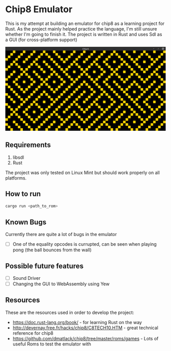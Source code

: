 # Chip8 Emulator

This is my attempt at building an emulator for chip8 as a learning project for Rust.
As the project mainly helped practice the language, I'm still unsure whether I'm going to finish it. 
The project is written in Rust and uses Sdl as a GUI (for cross-platform support)

![mazze](docs/maze.png)

## Requirements
1. libsdl
2. Rust

The project was only tested on Linux Mint but should work properly on all platforms.

## How to run
```bash
cargo run <path_to_rom>
```


## Known Bugs

Currently there are quite a lot of bugs in the emulator
- [ ] One of the equality opcodes is currupted, can be seen when playing pong (the ball bounces from the wall)

## Possible future features
- [ ] Sound Driver
- [ ] Changing the GUI to WebAssembly using Yew

## Resources

These are the resources used in order to develop the project:
- https://doc.rust-lang.org/book/ - for learning Rust on the way
- http://devernay.free.fr/hacks/chip8/C8TECH10.HTM - great technical reference for chip8
- https://github.com/dmatlack/chip8/tree/master/roms/games - Lots of useful Roms to test the emulator with
